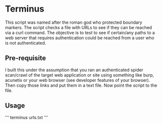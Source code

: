 # Terminus
This script was named after the roman god who protected boundary markers. The script checks a file with URLs to see if they can be reached via a curl command. The objective is to test to see if certain/any paths to a web server that requires authentication could be reached from a user who is not authenticated.

## Pre-requisite
I built this under the assumption that you ran an authenticated spider scan/crawl of the target web application or site using something like burp, acunetix or your web browser (see developer features of your browser). Then copy those links and put them in a text file. Now point the script to the file.

## Usage
'''
terminus urls.txt
'''
